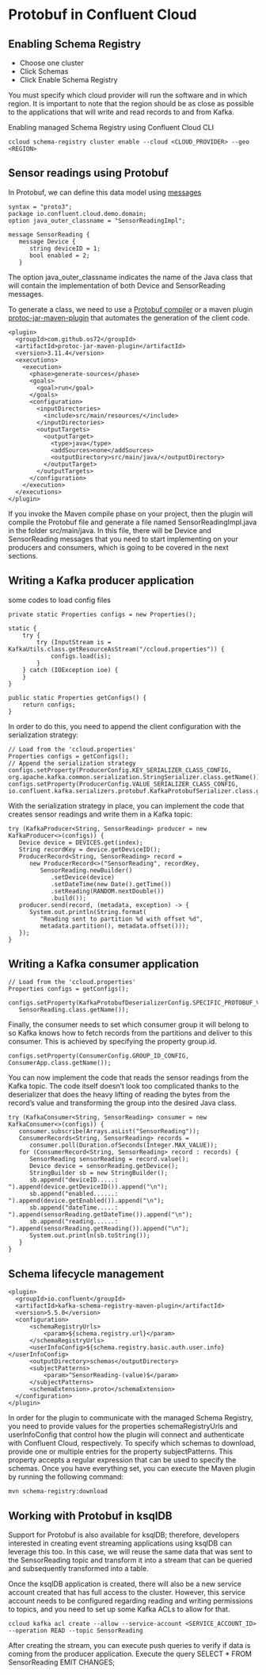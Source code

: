 # Protobuf in Confluent Cloud

## Enabling Schema Registry

- Choose one cluster
- Click Schemas
- Click Enable Schema Registry

You must specify which cloud provider will run the software and in which region. It is important to note that the region should be as close as possible to the applications that will write and read records to and from Kafka.


Enabling managed Schema Registry using Confluent Cloud CLI
```
ccloud schema-registry cluster enable --cloud <CLOUD_PROVIDER> --geo <REGION>
```


## Sensor readings using Protobuf

In Protobuf, we can define this data model using [messages](https://developers.google.com/protocol-buffers/docs/proto3#simple)
```
syntax = "proto3";
package io.confluent.cloud.demo.domain;
option java_outer_classname = "SensorReadingImpl";

message SensorReading {
   message Device {
      string deviceID = 1;
      bool enabled = 2;
   }
```

The option java_outer_classname indicates the name of the Java class that will contain the implementation of both Device and SensorReading messages.

To generate a class, we need to use a [Protobuf compiler](https://github.com/protocolbuffers/protobuf) or a maven plugin [protoc-jar-maven-plugin](https://github.com/os72/protoc-jar-maven-plugin) that automates the generation of the client code.

```
<plugin>
  <groupId>com.github.os72</groupId>
  <artifactId>protoc-jar-maven-plugin</artifactId>
  <version>3.11.4</version>
  <executions>
    <execution>
      <phase>generate-sources</phase>
      <goals>
        <goal>run</goal>
      </goals>
      <configuration>
        <inputDirectories>
          <include>src/main/resources/</include>
        </inputDirectories>
        <outputTargets>
          <outputTarget>
            <type>java</type>
            <addSources>none</addSources>
            <outputDirectory>src/main/java/</outputDirectory>
          </outputTarget>
        </outputTargets>
      </configuration>
    </execution>
  </executions>
</plugin>
```

If you invoke the Maven compile phase on your project, then the plugin will compile the Protobuf file and generate a file named SensorReadingImpl.java in the folder src/main/java. In this file, there will be Device and SensorReading messages that you need to start implementing on your producers and consumers, which is going to be covered in the next sections.


## Writing a Kafka producer application

some codes to load config files

```
private static Properties configs = new Properties();

static {
    try {
        try (InputStream is = KafkaUtils.class.getResourceAsStream("/ccloud.properties")) {
            configs.load(is);
        }
    } catch (IOException ioe) {
    }
}

public static Properties getConfigs() {
    return configs;
}

```

In order to do this, you need to append the client configuration with the serialization strategy:
```
// Load from the 'ccloud.properties'
Properties configs = getConfigs();
// Append the serialization strategy
configs.setProperty(ProducerConfig.KEY_SERIALIZER_CLASS_CONFIG,
org.apache.kafka.common.serialization.StringSerializer.class.getName());
configs.setProperty(ProducerConfig.VALUE_SERIALIZER_CLASS_CONFIG,
io.confluent.kafka.serializers.protobuf.KafkaProtobufSerializer.class.getName());
```

With the serialization strategy in place, you can implement the code that creates sensor readings and write them in a Kafka topic:
```
try (KafkaProducer<String, SensorReading> producer = new KafkaProducer<>(configs)) {
   Device device = DEVICES.get(index);
   String recordKey = device.getDeviceID();
   ProducerRecord<String, SensorReading> record =
      new ProducerRecord<>("SensorReading", recordKey,
         SensorReading.newBuilder()
            .setDevice(device)
            .setDateTime(new Date().getTime())
            .setReading(RANDOM.nextDouble())
            .build());
   producer.send(record, (metadata, exception) -> {
      System.out.println(String.format(
         "Reading sent to partition %d with offset %d",
         metadata.partition(), metadata.offset()));
   });
}

```

## Writing a Kafka consumer application

```
// Load from the 'ccloud.properties'
Properties configs = getConfigs();
```

```
configs.setProperty(KafkaProtobufDeserializerConfig.SPECIFIC_PROTOBUF_VALUE_TYPE,
   SensorReading.class.getName());
```

Finally, the consumer needs to set which consumer group it will belong to so Kafka knows how to fetch records from the partitions and deliver to this consumer. This is achieved by specifying the property group.id.

```
configs.setProperty(ConsumerConfig.GROUP_ID_CONFIG, ConsumerApp.class.getName());
```

You can now implement the code that reads the sensor readings from the Kafka topic. The code itself doesn’t look too complicated thanks to the deserializer that does the heavy lifting of reading the bytes from the record’s value and transforming the group into the desired Java class.


```
try (KafkaConsumer<String, SensorReading> consumer = new KafkaConsumer<>(configs)) {
   consumer.subscribe(Arrays.asList("SensorReading"));
   ConsumerRecords<String, SensorReading> records =
      consumer.poll(Duration.ofSeconds(Integer.MAX_VALUE));
   for (ConsumerRecord<String, SensorReading> record : records) {
      SensorReading sensorReading = record.value();
      Device device = sensorReading.getDevice();
      StringBuilder sb = new StringBuilder();
      sb.append("deviceID.....: ").append(device.getDeviceID()).append("\n");
      sb.append("enabled......: ").append(device.getEnabled()).append("\n");
      sb.append("dateTime.....: ").append(sensorReading.getDateTime()).append("\n");
      sb.append("reading......: ").append(sensorReading.getReading()).append("\n");
      System.out.println(sb.toString());
   }
}
```

## Schema lifecycle management

```
<plugin>
  <groupId>io.confluent</groupId>
  <artifactId>kafka-schema-registry-maven-plugin</artifactId>
  <version>5.5.0</version>
  <configuration>
      <schemaRegistryUrls>
          <param>${schema.registry.url}</param>
      </schemaRegistryUrls>      
      <userInfoConfig>${schema.registry.basic.auth.user.info}</userInfoConfig>
      <outputDirectory>schemas</outputDirectory>
      <subjectPatterns>
          <param>^SensorReading-(value)$</param>
      </subjectPatterns>
      <schemaExtension>.proto</schemaExtension>
  </configuration>
</plugin>
```
In order for the plugin to communicate with the managed Schema Registry, you need to provide values for the properties schemaRegistryUrls and userInfoConfig that control how the plugin will connect and authenticate with Confluent Cloud, respectively. To specify which schemas to download, provide one or multiple entries for the property subjectPatterns. This property accepts a regular expression that can be used to specify the schemas. Once you have everything set, you can execute the Maven plugin by running the following command:

```
mvn schema-registry:download
```

## Working with Protobuf in ksqlDB

Support for Protobuf is also available for ksqlDB; therefore, developers interested in creating event streaming applications using ksqlDB can leverage this too. In this case, we will reuse the same data that was sent to the SensorReading topic and transform it into a stream that can be queried and subsequently transformed into a table.


Once the ksqlDB application is created, there will also be a new service account created that has full access to the cluster. However, this service account needs to be configured regarding reading and writing permissions to topics, and you need to set up some Kafka ACLs to allow for that.

```
ccloud kafka acl create --allow --service-account <SERVICE_ACCOUNT_ID> --operation READ --topic SensorReading
```

After creating the stream, you can execute push queries to verify if data is coming from the producer application. Execute the query SELECT * FROM SensorReading EMIT CHANGES; 


